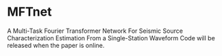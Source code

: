 # MFTnet
A Multi-Task Fourier Transformer Network For Seismic Source Characterization Estimation From a Single-Station Waveform
Code will be released when the paper is online.
